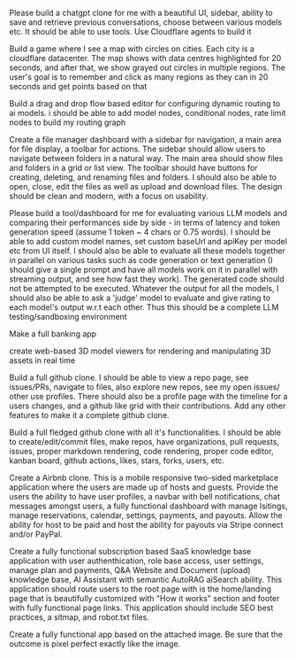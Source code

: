 Please build a chatgpt clone for me with a beautiful UI, sidebar, ability to save and retrieve previous conversations, choose between various models etc. It should be able to use tools. Use Cloudflare agents to build it

Build a game where I see a map with circles on cities. Each city is a cloudflare datacenter. The map shows with data centres highlighted for 20 seconds, and after that, we show grayed out circles in multiple regions. The user's goal is to remember and click as many regions as they can in 20 seconds and get points based on that

Build a drag and drop flow based editor for configuring dynamic routing to ai models. i should be able to add model nodes, conditional nodes, rate limit nodes to build my routing graph

Create a file manager dashboard with a sidebar for navigation, a main area for file display, 
a toolbar for actions. The sidebar should allow users to navigate between folders in a natural way.
The main area should show files and folders in a grid or list view. 
The toolbar should have buttons for creating, deleting, and renaming files and folders.
I should also be able to open, close, edit the files as well as upload and download files. 
The design should be clean and modern, with a focus on usability.

Please build a tool/dashboard for me for evaluating various LLM models and comparing their performances side by side - in terms of latency and token generation speed (assume 1 token ~ 4 chars or 0.75 words). I should be able to add custom model names, set custom baseUrl and apiKey per model etc from UI itself.
I should also be able to evaluate all these models together in parallel on various tasks such as code generation or text generation (I should give a single prompt and have all models work on it in parallel with streaming output, and see how fast they work). The generated code should not be attempted to be executed. Whatever the output for all the models, I should also be able to ask a 'judge' model to evaluate and give rating to each model's output w.r.t each other.
Thus this should be a complete LLM testing/sandboxing environment

Make a full banking app

create web-based 3D model viewers for rendering and manipulating 3D assets in real time

Build a full github clone. I should be able to view a repo page, see issues/PRs, navigate to files, also explore new repos, see my open issues/ other use profiles. There should also be a profile page with the timeline for a users changes, and a github like grid with their contributions. Add any other features to make it a complete github clone.

Build a full fledged github clone with all it's functionalities. I should be able to create/edit/commit files, make repos, have organizations, pull requests, issues, proper markdown rendering, code rendering, proper code editor, kanban board, github actions, likes, stars, forks, users, etc.

Create a Airbnb clone. This is a mobile responsive two-sided marketplace application where the users are made up of  hosts and guests. Provide the users the ability to have user profiles, a navbar with bell notifications, chat messages amongst users, a fully functional dashboard with manage lsitings, manage reservations, calendar, settings, payments, and payouts. Allow the ability for host to be paid and host the ability for payouts via Stripe connect and/or PayPal.

Create a fully functional subscription based SaaS knowledge base application with user authenthication, role base access, user settings, manage plan and payments, Q&A Website and Document (upload) knowledge base, AI Assistant with semantic AutoRAG aiSearch ability. This application should route users to the root page with is the home/landing page that is beautifully customized with "How it works" section and footer with fully functional page links. This application should include SEO best practices, a sitmap, and robot.txt files.

Create a fully functional app based on the attached image. Be sure that the outcome is pixel perfect exactly like the image.